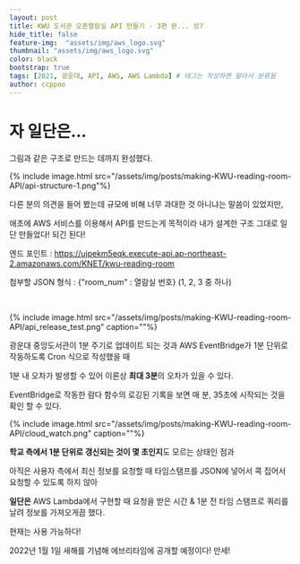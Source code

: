 ```yaml
---
layout: post
title: KWU 도서관 오픈열람실 API 만들기 - 3편 완... 성?
hide_title: false
feature-img:  "assets/img/aws_logo.svg" 
thumbnail: "assets/img/aws_logo.svg"
color: black
bootstrap: true
tags: [2021, 광운대, API, AWS, AWS Lambda] # 태그는 작성하면 알아서 분류됨
author: ccppoo
---
```


# 자 일단은...

그림과 같은 구조로 만드는 데까지 완성했다.

{% include image.html src="/assets/img/posts/making-KWU-reading-room-API/api-structure-1.png"%}

다른 분의 의견을 들어 봤는데 규모에 비해 너무 과대한 것 아니냐는 말씀이 있었지만,

애초에 AWS 서비스를 이용해서 API를 만드는게 목적이라 내가 설계한 구조 그대로 일단 만들었다! 되긴 된다!

엔드 포인트 : https://ujpekm5eqk.execute-api.ap-northeast-2.amazonaws.com/KNET/kwu-reading-room

첨부할 JSON 형식 : {"room_num" : 열람실 번호} (1, 2, 3 중 하나)

<br>

{% include image.html src="/assets/img/posts/making-KWU-reading-room-API/api_release_test.png" caption=""%}

광운대 중앙도서관이 1분 주기로 업데이트 되는 것과 AWS EventBridge가 1분 단위로 작동하도록 Cron 식으로 작성했을 때

1분 내 오차가 발생할 수 있어 이론상 **최대 3분**의 오차가 있을 수 있다.

EventBridge로 작동한 람다 함수의 로깅된 기록을 보면 매 분, 35초에 시작되는 것을 확인 할 수 있다.

{% include image.html src="/assets/img/posts/making-KWU-reading-room-API/cloud_watch.png" caption=""%}

**학교 측에서 1분 단위로 갱신되는 것이 몇 초인지**도 모르는 상태인 점과

아직은 사용자 측에서 최신 정보를 요청할 때 타임스탬프를 JSON에 넣어서 콕 집어서 요청할 수 있도록 하지 않아

**일단은** AWS Lambda에서 구현할 때 요청을 받은 시간 & 1분 전 타임 스탬프로 쿼리를 날려 정보를 가져오게끔 했다.

현재는 사용 가능하다!

2022년 1월 1일 새해를 기념해 에브리타임에 공개할 예정이다! 만세!
